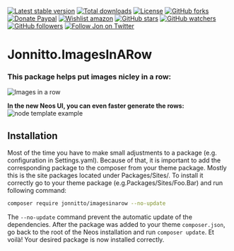 [![Latest stable version]][packagist] [![Total downloads]][packagist] [![License]][packagist] [![GitHub forks]][fork] [![Donate Paypal]][paypal] [![Wishlist amazon]][amazon] [![GitHub stars]][stargazers] [![GitHub watchers]][subscription] [![GitHub followers]][followers] [![Follow Jon on Twitter]][twitter]

# Jonnitto.ImagesInARow

### This package helps put images nicley in a row:

![Images in a row]

**In the new Neos UI, you can even faster generate the rows:**
![node template example]

## Installation

Most of the time you have to make small adjustments to a package (e.g. configuration in Settings.yaml). Because of that, it is important to add the corresponding package to the composer from your theme package. Mostly this is the site packages located under Packages/Sites/. To install it correctly go to your theme package (e.g.Packages/Sites/Foo.Bar) and run following command:

```bash
composer require jonnitto/imagesinarow --no-update
```

The `--no-update` command prevent the automatic update of the dependencies. After the package was added to your theme `composer.json`, go back to the root of the Neos installation and run `composer update`. Et voilà! Your desired package is now installed correctly.

[packagist]: https://packagist.org/packages/jonnitto/imagesinarow
[latest stable version]: https://poser.pugx.org/jonnitto/imagesinarow/v/stable
[total downloads]: https://poser.pugx.org/jonnitto/imagesinarow/downloads
[license]: https://poser.pugx.org/jonnitto/imagesinarow/license
[github forks]: https://img.shields.io/github/forks/jonnitto/Jonnitto.ImagesInARow.svg?style=social&label=Fork
[donate paypal]: https://img.shields.io/badge/Donate-PayPal-yellow.svg
[wishlist amazon]: https://img.shields.io/badge/Wishlist-Amazon-yellow.svg
[amazon]: https://www.amazon.de/hz/wishlist/ls/2WPGORAVYF39B?&sort=default
[paypal]: https://www.paypal.me/Jonnitto/20eur
[github stars]: https://img.shields.io/github/stars/jonnitto/Jonnitto.ImagesInARow.svg?style=social&label=Stars
[github watchers]: https://img.shields.io/github/watchers/jonnitto/Jonnitto.ImagesInARow.svg?style=social&label=Watch
[github followers]: https://img.shields.io/github/followers/jonnitto.svg?style=social&label=Follow
[follow jon on twitter]: https://img.shields.io/twitter/follow/jonnitto.svg?style=social&label=Follow
[twitter]: https://twitter.com/jonnitto
[fork]: https://github.com/jonnitto/Jonnitto.ImagesInARow/fork
[stargazers]: https://github.com/jonnitto/Jonnitto.ImagesInARow/stargazers
[subscription]: https://github.com/jonnitto/Jonnitto.ImagesInARow/subscription
[followers]: https://github.com/jonnitto/followers
[images in a row]: https://user-images.githubusercontent.com/4510166/33304401-e0986e48-d408-11e7-86c4-02bcd24d74cd.jpg
[node template example]: https://user-images.githubusercontent.com/4510166/34143857-2a05c18e-e48f-11e7-9379-e9b5f0950369.gif
